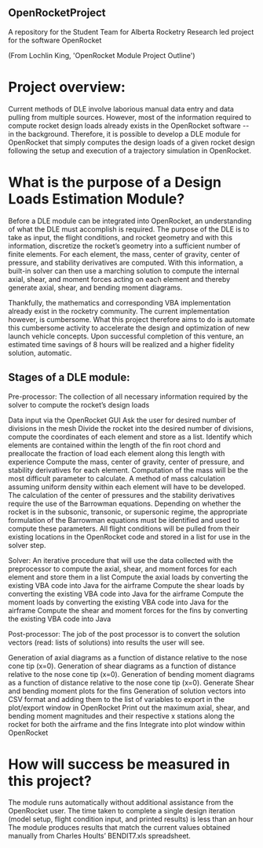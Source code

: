 ## OpenRocketProject
A repository for the Student Team for Alberta Rocketry Research led project for the software OpenRocket

(From Lochlin King, 'OpenRocket Module Project Outline')

# Project overview:

Current methods of DLE involve laborious manual data entry and data pulling from multiple sources. However, most of the information required to compute rocket design loads already exists in the OpenRocket software -- in the background. Therefore, it is possible to develop a DLE module for OpenRocket that simply computes the design loads of a given rocket design following the setup and execution of a trajectory simulation in OpenRocket. 

# What is the purpose of a Design Loads Estimation Module?

Before a DLE module can be integrated into OpenRocket, an understanding of what the DLE must accomplish is required. The purpose of the DLE is to take as input, the flight conditions, and rocket geometry and with this information, discretize the rocket’s geometry into a sufficient number of finite elements. For each element, the mass, center of gravity, center of pressure, and stability derivatives are computed. With this information, a built-in solver can then use a marching solution to compute the internal axial, shear, and moment forces acting on each element and thereby generate axial, shear, and bending moment diagrams.

Thankfully, the mathematics and corresponding VBA implementation already exist in the rocketry community. The current implementation however, is cumbersome. What this project therefore aims to do is automate this cumbersome activity to accelerate the design and optimization of new launch vehicle concepts. Upon successful completion of this venture, an estimated time savings of 8 hours will be realized and a higher fidelity solution, automatic. 

## Stages of a DLE module:

Pre-processor: The collection of all necessary information required by the solver to compute the rocket’s design loads

Data input via the OpenRocket GUI 
Ask the user for desired number of divisions in the mesh
Divide the rocket into the desired number of divisions, compute the coordinates of each element and store as a list.
Identify which elements are contained within the length of the fin root chord and preallocate the fraction of load each element along this length with experience 
Compute the mass, center of gravity, center of pressure, and stability derivatives for each element. 
Computation of the mass will be the most difficult parameter to calculate. A method of mass calculation assuming uniform density within each element will have to be developed. 
The calculation of the center of pressures and the stability derivatives require the use of the Barrowman equations. Depending on whether the rocket is in the subsonic, transonic, or supersonic regime, the appropriate formulation of the Barrowman equations must be  identified and used to compute these parameters.
All flight conditions will be pulled from their existing locations in the OpenRocket code and stored in a list for use in the solver step.

Solver: An iterative procedure that will use the data collected with the preprocessor to compute the axial, shear, and moment forces for each element and store them in a list 
Compute the axial loads by converting the existing VBA code into Java for the airframe
Compute the shear loads by converting the existing VBA code into Java for the airframe
Compute the moment loads by converting the existing VBA code into Java for the airframe
Compute the shear and moment forces for the fins  by converting the existing VBA code into Java

Post-processor: The job of the post processor is to convert the solution vectors (read: lists of solutions) into results the user will see.

Generation of axial diagrams as a function of distance relative to the nose cone tip (x=0).
Generation of shear diagrams as a function of distance relative to the nose cone tip (x=0).
Generation of bending moment diagrams as a function of distance relative to the nose cone tip (x=0).
Generate Shear and bending moment plots for the fins
Generation of solution vectors into CSV format and adding them to the list of variables to export in the plot/export window in OpenRocket 
Print out the maximum axial, shear, and bending moment magnitudes and their respective x stations along the rocket for both the airframe and the fins
Integrate into plot window within OpenRocket

# How will success be measured in this project?

The module runs automatically without additional assistance from the OpenRocket user.
The time taken to complete a single design iteration (model setup, flight condition input, and printed results) is less than an hour
The module produces results that match the current values obtained manually from Charles Hoults’ BENDIT7.xls spreadsheet.
